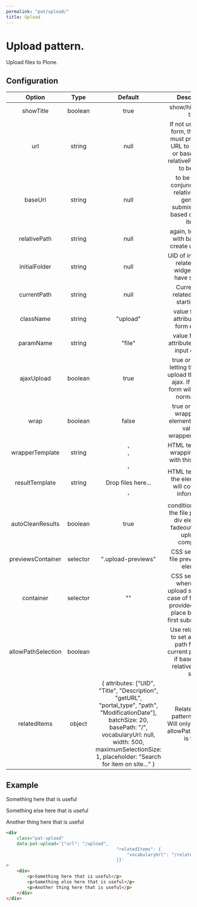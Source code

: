 ```yaml
---
permalink: "pat/upload/"
title: Upload
---
```


# Upload pattern.

Upload files to Plone.


## Configuration

|       Option       |   Type   |                                                                                                                 Default                                                                                                                 |                                                            Description                                                            |
| :----------------: | :------: | :-------------------------------------------------------------------------------------------------------------------------------------------------------------------------------------------------------------------------------------: | :-------------------------------------------------------------------------------------------------------------------------------: |
|     showTitle      | boolean  |                                                                                                                  true                                                                                                                   |                                                      show/hide the h1 title                                                       |
|        url         |  string  |                                                                                                                  null                                                                                                                   |       If not used with a form, this option must provide the URL to submit to or baseUrl with relativePath needs to be used        |
|      baseUrl       |  string  |                                                                                                                  null                                                                                                                   |                  to be used in conjunction with relativePath to generate submission urls based on related items                   |
|    relativePath    |  string  |                                                                                                                  null                                                                                                                   |                                        again, to be used with baseUrl to create upload url                                        |
|   initialFolder    |  string  |                                                                                                                  null                                                                                                                   |                                  UID of initial folder related items widget should have selected                                  |
|    currentPath     |  string  |                                                                                                                  null                                                                                                                   |                                            Current path related items is starting with                                            |
|     className      |  string  |                                                                                                                "upload"                                                                                                                 |                                           value for class attribute in the form element                                           |
|     paramName      |  string  |                                                                                                                 "file"                                                                                                                  |                                        value for name attribute in the file input element                                         |
|     ajaxUpload     | boolean  |                                                                                                                  true                                                                                                                   |          true or false for letting the widget upload the files via ajax. If false the form will act like a normal form.           |
|        wrap        | boolean  |                                                                                                                  false                                                                                                                  |                            true or false for wrapping this element using the value of wrapperTemplate.                            |
|  wrapperTemplate   |  string  |                                                                                                    '<div class="upload-container"/>'                                                                                                    |                                       HTML template for wrapping around with this element.                                        |
|   resultTemplate   |  string  |                                                                         '<div class="dz-notice"><p>Drop files here...</p></div><div class="upload-previews"/>'                                                                          |                                 HTML template for the element that will contain file information.                                 |
|  autoCleanResults  | boolean  |                                                                                                                  true                                                                                                                   |                  condition value for the file preview in div element to fadeout after file upload is completed.                   |
| previewsContainer  | selector |                                                                                                           ".upload-previews"                                                                                                            |                                           CSS selector for file preview in div element.                                           |
|     container      | selector |                                                                                                                   ""                                                                                                                    | CSS selector for where to put upload stuff into in case of form. If not provided it will be place before the first submit button. |
| allowPathSelection | boolean  |                                                                                                                                                                                                                                         |            Use relatedItems to set a different path from the current path. (true, if baseUrl and relativePath are set)            |
|    relatedItems    |  object  | { attributes: ["UID", "Title", "Description", "getURL", "portal_type", "path", "ModificationDate"], batchSize: 20, basePath: "/", vocabularyUrl: null, width: 500, maximumSelectionSize: 1, placeholder: "Search for item on site..." } |                          Related items pattern options. Will only be used if allowPathSelection is true.                          |

## Example

<div class="pat-upload" data-pat-upload='{"url": "/upload",
                                          "relatedItems": {
                                              "vocabularyUrl": "/relateditems-test.json"
                                          }}'>
  <div>
    <p>Something here that is useful</p>
    <p>Something else here that is useful</p>
    <p>Another thing here that is useful</p>
  </div>
</div>

```html
<div
    class="pat-upload"
    data-pat-upload='{"url": "/upload",
                                          "relatedItems": {
                                              "vocabularyUrl": "/relateditems-test.json"
                                          }}'
>
    <div>
        <p>Something here that is useful</p>
        <p>Something else here that is useful</p>
        <p>Another thing here that is useful</p>
    </div>
</div>
```
